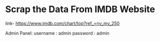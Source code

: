# Scrap the Data From IMDB Website

link- https://www.imdb.com/chart/top?ref_=nv_mv_250

Admin Panel:
username : admin
password : admin

